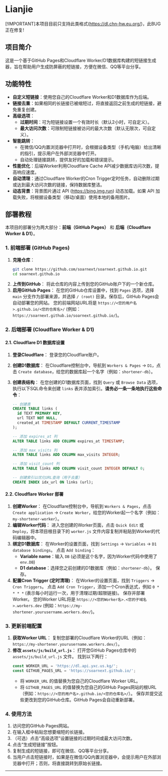 # Lianjie
[!IMPORTANT]本项目目前只支持此类格式(https://dl.chn-hw.eu.org/)，此BUG正在修复!
## 项目简介
这是一个基于GitHub Pages和Cloudflare Worker/D1数据库构建的短链接生成器，旨在帮助用户生成防屏蔽的短链接，方便在微信、QQ等平台分享。

## 功能特性
- **自定义短链接**：使用您自己的Cloudflare Worker和D1数据库作为后端。
- **链接去重**：如果相同的长链接已被缩短过，将直接返回之前生成的短链接，避免重复创建。
- **高级选项**：
    - **过期时间**：可为短链接设置一个有效时长（默认2小时，可自定义）。
    - **最大访问次数**：可限制短链接被访问的最大次数（默认无限次，可自定义）。
- **智能跳转**：
    - 在微信/QQ内置浏览器中打开时，会根据设备类型（手机/电脑）给出清晰的指引，提示用户在外部浏览器中打开。
    - 自动处理链接跳转，提供友好的加载和错误提示。
- **性能优化**：后端Worker利用Cloudflare Cache API减少数据库访问次数，提高响应速度。
- **自动清理**：通过Cloudflare Worker的Cron Trigger定时任务，自动删除过期或达到最大访问次数的链接，保持数据库整洁。
- **动态背景**：背景图片通过 API (https://bing.img.run) 动态加载。如果 API 加载失败，将根据设备类型（移动/桌面）使用本地的备用图片。

## 部署教程

本项目的部署分为两大部分：**前端（GitHub Pages）** 和 **后端（Cloudflare Worker & D1）**。

### 1. 前端部署 (GitHub Pages)

1.  **克隆仓库**：
    ```bash
    git clone https://github.com/soarnext/soarnext.github.io.git
    cd soarnext.github.io
    ```
2.  **上传到GitHub**：
    将此仓库的内容上传到您的GitHub账户下的一个新仓库。
3.  **启用GitHub Pages**：
    在您的GitHub仓库设置中，找到 `Pages` 选项，选择 `main` 分支作为部署来源，并选择 `/ (root)` 目录。保存后，GitHub Pages会自动部署您的网站。
    您的前端网站URL将是 `https://<您的用户名>.github.io/<您的仓库名>/` (例如：`https://soarnext.github.io/soarnext.github.io/`)。

### 2. 后端部署 (Cloudflare Worker & D1)

#### 2.1. Cloudflare D1 数据库设置

1.  **登录Cloudflare**：
    登录您的Cloudflare账户。
2.  **创建D1数据库**：
    在Cloudflare控制台中，导航到 `Workers & Pages` -> `D1`，点击 `Create database`，给您的数据库起一个名字（例如：`shortener-db`）。
3.  **创建表结构**：
    在您创建的D1数据库页面，找到 `Query` 或 `Browse Data` 选项，执行以下SQL命令来创建 `links` 表并添加索引。**请务必一条一条地执行这些命令**：

    ```sql
    -- 创建表
    CREATE TABLE links (
      id TEXT PRIMARY KEY,
      url TEXT NOT NULL,
      created_at TIMESTAMP DEFAULT CURRENT_TIMESTAMP
    );

    -- 添加 expires_at 列
    ALTER TABLE links ADD COLUMN expires_at TIMESTAMP;

    -- 添加 max_visits 列
    ALTER TABLE links ADD COLUMN max_visits INTEGER;

    -- 添加 visit_count 列
    ALTER TABLE links ADD COLUMN visit_count INTEGER DEFAULT 0;

    -- 创建索引以优化URL查询（用于去重）
    CREATE INDEX idx_url ON links (url);
    ```

#### 2.2. Cloudflare Worker 部署

1.  **创建Worker**：
    在Cloudflare控制台中，导航到 `Workers & Pages`，点击 `Create application` -> `Create Worker`，给您的Worker起一个名字（例如：`my-shortener-worker`）。
2.  **编辑Worker代码**：
    进入您创建的Worker页面，点击 `Quick Edit` 或 `Deploy`，将本项目根目录下的 `worker.js` 文件内容复制并粘贴到Worker的代码编辑器中。
3.  **绑定D1数据库**：
    在Worker的设置页面，找到 `Settings` -> `Variables` -> `D1 database bindings`。
    点击 `Add binding`：
    -   **Variable name**：输入 `DB` (必须是这个名字，因为Worker代码中使用了 `env.DB`)
    -   **D1 database**：选择您之前创建的D1数据库（例如：`shortener-db`）。
    保存。
4.  **配置Cron Trigger (定时清理)**：
    在Worker的设置页面，找到 `Triggers` -> `Cron Triggers`。
    点击 `Add Cron Trigger`，添加一个Cron表达式，例如 `0 * * * *` (表示每小时运行一次，用于清理过期/超限链接)。
    保存并部署Worker。
    您的Worker URL将是 `https://<您的Worker名>.<您的子域名>.workers.dev` (例如：`https://my-shortener.yourusername.workers.dev/`)。

### 3. 更新前端配置

1.  **获取Worker URL**：
    复制您部署的Cloudflare Worker的URL（例如：`https://my-shortener.yourusername.workers.dev/`）。
2.  **修改 `assets/js/build_url.js`**：
    打开您GitHub Pages仓库中的 `assets/js/build_url.js` 文件。
    找到以下两行：
    ```javascript
    const WORKER_URL = 'https://dl.api.yxc.us.kg/';
    const GITHUB_PAGES_URL = 'https://soarnext.github.io/';
    ```
    -   将 `WORKER_URL` 的值替换为您自己的Cloudflare Worker URL。
    -   将 `GITHUB_PAGES_URL` 的值替换为您自己的GitHub Pages网站的根URL（例如：`https://<您的用户名>.github.io/<您的仓库名>/`）。
    保存并提交这些更改到您的GitHub仓库。GitHub Pages会自动重新部署。

### 4. 使用方法

1.  访问您的GitHub Pages网站。
2.  在输入框中粘贴您想要缩短的长链接。
3.  （可选）点击“高级选项”设置链接的过期时间或最大访问次数。
4.  点击“生成短链接”按钮。
5.  复制生成的短链接，即可在微信、QQ等平台分享。
6.  当用户点击短链接时，如果是在微信/QQ内置浏览器中，会提示用户在外部浏览器中打开；否则，将直接跳转到原始长链接。

---
